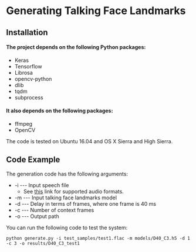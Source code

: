 # Generating Talking Face Landmarks

## Installation

#### The project depends on the following Python packages:

* Keras
* Tensorflow
* Librosa
* opencv-python
* dlib
* tqdm
* subprocess

#### It also depends on the following packages:
* ffmpeg
* OpenCV

The code is tested on Ubuntu 16.04 and OS X Sierra and High Sierra.

## Code Example

The generation code has the following arguments:

* -i --- Input speech file
    * See [this](http://librosa.github.io/librosa/generated/librosa.core.load.html#librosa.core.load) link for supported audio formats.
* -m --- Input talking face landmarks model 
* -d --- Delay in terms of frames, where one frame is 40 ms
* -c --- Number of context frames
* -o --- Output path

You can run the following code to test the system:

```
python generate.py -i test_samples/test1.flac -m models/D40_C3.h5 -d 1 -c 3 -o results/D40_C3_test1
```

